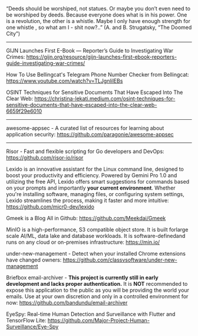 “Deeds should be worshiped, not statues. Or maybe you don’t even need to be worshiped by deeds. Because everyone does what is in his power. One is a revolution, the other is a whistle. Maybe I only have enough strength for one whistle , so what am I - shit now?..” 
(A. and B. Strugatsky, “The Doomed City”)

----

GIJN Launches First E-Book — Reporter’s Guide to Investigating War Crimes: https://gijn.org/resource/gijn-launches-first-ebook-reporters-guide-investigating-war-crimes/

How To Use Bellingcat's Telegram Phone Number Checker from Bellingcat: https://www.youtube.com/watch?v=TLJgnlilEBs

OSINT Techniques for Sensitive Documents That Have Escaped Into The Clear Web: https://christina-lekati.medium.com/osint-techniques-for-sensitive-documents-that-have-escaped-into-the-clear-web-6659f29e6010

----

awesome-appsec - A curated list of resources for learning about application security: https://github.com/paragonie/awesome-appsec

----

Risor - Fast and flexible scripting for Go developers and DevOps: https://github.com/risor-io/risor

Lexido is an innovative assistant for the Linux command line, designed to boost your productivity and efficiency. Powered by Gemini Pro 1.0 and utilizing the free API, Lexido offers smart suggestions for commands based on your prompts and importantly **your current environment**. Whether you're installing software, managing files, or configuring system settings, Lexido streamlines the process, making it faster and more intuitive: https://github.com/micr0-dev/lexido

Gmeek is a Blog All in Github: https://github.com/Meekdai/Gmeek

MinIO is a high-performance, S3 compatible object store. It is built forlarge scale AI/ML, data lake and database workloads. It is software-definedand runs on any cloud or on-premises infrastructure: https://min.io/

under-new-management - Detect when your installed Chrome extensions have changed owners: https://github.com/classvsoftware/under-new-management

Briefbox email-archiver - **This project is currently still in early development and lacks proper authentication.** It is **NOT** recommended to expose this application to the public as you will be providing the world your emails. Use at your own discretion and only in a controlled environment for now: https://github.com/bandundu/email-archiver

EyeSpy: Real-time Human Detection and Surveillance with Flutter and TensorFlow Lite: https://github.com/Major-Project-Human-Surveillance/Eye-Spy


